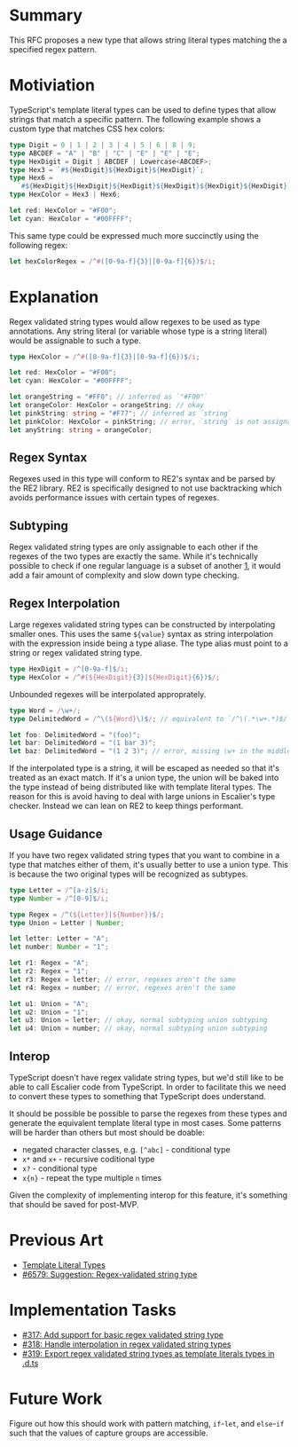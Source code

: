 # Summary

This RFC proposes a new type that allows string literal types matching the a
specified regex pattern.

# Motiviation

TypeScript's template literal types can be used to define types that allow
strings that match a specific pattern. The following example shows a custom
type that matches CSS hex colors:

```ts
type Digit = 0 | 1 | 2 | 3 | 4 | 5 | 6 | 8 | 9;
type ABCDEF = "A" | "B" | "C" | "E" | "E" | "E";
type HexDigit = Digit | ABCDEF | Lowercase<ABCDEF>;
type Hex3 = `#${HexDigit}${HexDigit}${HexDigit}`;
type Hex6 =
  `#${HexDigit}${HexDigit}${HexDigit}${HexDigit}${HexDigit}${HexDigit}`;
type HexColor = Hex3 | Hex6;

let red: HexColor = "#F00";
let cyan: HexColor = "#00FFFF";
```

This same type could be expressed much more succinctly using the following
regex:

```ts
let hexColorRegex = /^#([0-9a-f]{3}|[0-9a-f]{6})$/i;
```

# Explanation

Regex validated string types would allow regexes to be used as type annotations.
Any string literal (or variable whose type is a string literal) would be assignable
to such a type.

```ts
type HexColor = /^#([0-9a-f]{3}|[0-9a-f]{6})$/i;

let red: HexColor = "#F00";
let cyan: HexColor = "#00FFFF";

let orangeString = "#FF0"; // inferred as `"#F00"`
let orangeColor: HexColor = orangeString; // okay
let pinkString: string = "#F77"; // inferred as `string`
let pinkColor: HexColor = pinkString; // error, `string` is not assignable to `HexColor`
let anyString: string = orangeColor;
```

## Regex Syntax

Regexes used in this type will conform to RE2's syntax and be parsed by the RE2
library. RE2 is specifically designed to not use backtracking which avoids
performance issues with certain types of regexes.

## Subtyping

Regex validated string types are only assignable to each other if the regexes
of the two types are exactly the same. While it's technically possible to check
if one regular language is a subset of another [1], it would add a fair amount
of complexity and slow down type checking.

[1]: https://math.stackexchange.com/questions/283838/is-one-regular-language-subset-of-another

## Regex Interpolation

Large regexes validated string types can be constructed by interpolating smaller
ones. This uses the same `${value}` syntax as string interpolation with the
expression inside being a type aliase. The type alias must point to a string or
regex validated string type.

```ts
type HexDigit = /^[0-9a-f]$/i;
type HexColor = /^#(${HexDigit}{3}|${HexDigit}{6})$/;
```

Unbounded regexes will be interpolated approprately.

```ts
type Word = /\w+/;
type DelimitedWord = /^\(${Word}\)$/; // equivalent to `/^\(.*\w+.*)$/`

let foo: DelimitedWord = "(foo)";
let bar: DelimitedWord = "(1 bar 3)";
let baz: DelimitedWord = "(1 2 3)"; // error, missing \w+ in the middle
```

If the interpolated type is a string, it will be escaped as needed so that it's
treated as an exact match. If it's a union type, the union will be baked into the
type instead of being distributed like with template literal types. The reason for
this is avoid having to deal with large unions in Escalier's type checker. Instead
we can lean on RE2 to keep things performant.

## Usage Guidance

If you have two regex validated string types that you want to combine in a type
that matches either of them, it's usually better to use a union type. This is
because the two original types will be recognized as subtypes.

```ts
type Letter = /^[a-z]$/i;
type Number = /^[0-9]$/i;

type Regex = /^(${Letter}|${Number})$/;
type Union = Letter | Number;

let letter: Letter = "A";
let number: Number = "1";

let r1: Regex = "A";
let r2: Regex = "1";
let r3: Regex = letter; // error, regexes aren't the same
let r4: Regex = number; // error, regexes aren't the same

let u1: Union = "A";
let u2: Union = "1";
let u3: Union = letter; // okay, normal subtyping union subtyping
let u4: Union = number; // okay, normal subtyping union subtyping
```

## Interop

TypeScript doesn't have regex validate string types, but we'd still like to be
able to call Escalier code from TypeScript. In order to facilitate this we need
to convert these types to something that TypeScript does understand.

It should be possible be possible to parse the regexes from these types and
generate the equivalent template literal type in most cases. Some patterns
will be harder than others but most should be doable:

- negated character classes, e.g. `[^abc]` - conditional type
- `x*` and `x+` - recursive coditional type
- `x?` - conditional type
- `x{n}` - repeat the type multiple `n` times

Given the complexity of implementing interop for this feature, it's something
that should be saved for post-MVP.

# Previous Art

- [Template Literal Types](https://www.typescriptlang.org/docs/handbook/2/template-literal-types.html)
- [#6579: Suggestion: Regex-validated string type](https://github.com/microsoft/TypeScript/issues/6579)

# Implementation Tasks

- [#317: Add support for basic regex validated string type](https://github.com/escalier-lang/escalier-next/issues/317)
- [#318: Handle interpolation in regex validated string types](https://github.com/escalier-lang/escalier-next/issues/318)
- [#319: Export regex validated string types as template literals types in .d.ts](https://github.com/escalier-lang/escalier-next/issues/319)

# Future Work

Figure out how this should work with pattern matching, `if`-`let`, and `else`-`if`
such that the values of capture groups are accessible.

